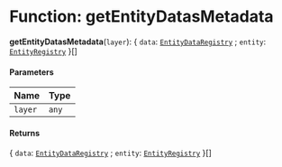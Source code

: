 # Function: getEntityDatasMetadata

**getEntityDatasMetadata**(`layer`): { `data`: [`EntityDataRegistry`](/en/auto-docs/fixed-layout-editor/interfaces/EntityDataRegistry.md) ; `entity`: [`EntityRegistry`](/en/auto-docs/fixed-layout-editor/interfaces/EntityRegistry.md)  }\[]

#### Parameters

| Name | Type |
| :------ | :------ |
| `layer` | `any` |

#### Returns

{ `data`: [`EntityDataRegistry`](/en/auto-docs/fixed-layout-editor/interfaces/EntityDataRegistry.md) ; `entity`: [`EntityRegistry`](/en/auto-docs/fixed-layout-editor/interfaces/EntityRegistry.md)  }\[]
